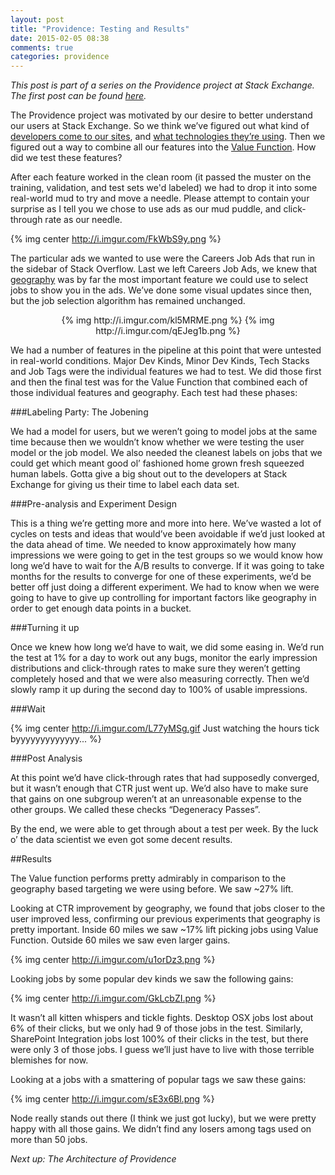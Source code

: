 ```yaml
---
layout: post
title: "Providence: Testing and Results"
date: 2015-02-05 08:38
comments: true
categories: providence
---
```


*This post is part of a series on the Providence project at Stack Exchange.  The first post can be found [here](http://kevinmontrose.com/2015/01/27/providence-machine-learning-at-stack-exchange/).*

The Providence project was motivated by our desire to better understand our users at Stack Exchange. So we think we’ve figured out what kind of [developers come to our sites](http://kevinmontrose.com/2015/01/27/providence-machine-learning-at-stack-exchange/), and [what technologies they’re using](http://kevinmontrose.com/2015/01/29/providence-what-technologies-do-you-know/). Then we figured out a way to combine all our features into the [Value Function](http://kevinmontrose.com/2015/02/04/providence-matching-people-to-jobs/). How did we test these features?

After each feature worked in the clean room (it passed the muster on the training, validation, and test sets we'd labeled) we had to drop it into some real-world mud to try and move a needle. Please attempt to contain your surprise as I tell you we chose to use ads as our mud puddle, and click-through rate as our needle.

{% img center http://i.imgur.com/FkWbS9y.png %}

The particular ads we wanted to use were the Careers Job Ads that run in the sidebar of Stack Overflow. Last we left Careers Job Ads, we knew that [geography](http://jasonpunyon.com/blog/2013/01/20/geographys-the-fuck/) was by far the most important feature we could use to select jobs to show you in the ads. We’ve done some visual updates since then, but the job selection algorithm has remained unchanged.

<p style="text-align:center">
{% img http://i.imgur.com/kl5MRME.png %} {% img http://i.imgur.com/qEJeg1b.png %}
</p>

We had a number of features in the pipeline at this point that were untested in real-world conditions. Major Dev Kinds, Minor Dev Kinds, Tech Stacks and Job Tags were the individual features we had to test. We did those first and then the final test was for the Value Function that combined each of those individual features and geography. Each test had these phases:

###Labeling Party: The Jobening

We had a model for users, but we weren’t going to model jobs at the same time because then we wouldn’t know whether we were testing the user model or the job model. We also needed the cleanest labels on jobs that we could get which meant good ol’ fashioned home grown fresh squeezed human labels. Gotta give a big shout out to the developers at Stack Exchange for giving us their time to label each data set.

###Pre-analysis and Experiment Design

This is a thing we’re getting more and more into here. We’ve wasted a lot of cycles on tests and ideas that would’ve been avoidable if we’d just looked at the data ahead of time. We needed to know approximately how many impressions we were going to get in the test groups so we would know how long we’d have to wait for the A/B results to converge. If it was going to take months for the results to converge for one of these experiments, we’d be better off just doing a different experiment. We had to know when we were going to have to give up controlling for important factors like geography in order to get enough data points in a bucket.

###Turning it up

Once we knew how long we’d have to wait, we did some easing in. We’d run the test at 1% for a day to work out any bugs, monitor the early impression distributions and click-through rates to make sure they weren’t getting completely hosed and that we were also measuring correctly. Then we’d slowly ramp it up during the second day to 100% of usable impressions.

###Wait

{% img center http://i.imgur.com/L77yMSg.gif Just watching the hours tick byyyyyyyyyyyyy... %}

###Post Analysis

At this point we’d have click-through rates that had supposedly converged, but it wasn’t enough that CTR just went up. We’d also have to make sure that gains on one subgroup weren’t at an unreasonable expense to the other groups. We called these checks “Degeneracy Passes”.

By the end, we were able to get through about a test per week. By the luck o’ the data scientist we even got some decent results.

##Results

The Value function performs pretty admirably in comparison to the geography based targeting we were using before. We saw ~27% lift. 

Looking at CTR improvement by geography, we found that jobs closer to the user improved less, confirming our previous experiments that geography is pretty important. Inside 60 miles we saw ~17% lift picking jobs using Value Function. Outside 60 miles we saw even larger gains.

{% img center http://i.imgur.com/u1orDz3.png %}

Looking jobs by some popular dev kinds we saw the following gains:

{% img center http://i.imgur.com/GkLcbZI.png %}

It wasn’t all kitten whispers and tickle fights. Desktop OSX jobs lost about 6% of their clicks, but we only had 9 of those jobs in the test. Similarly, SharePoint Integration jobs lost 100% of their clicks in the test, but there were only 3 of those jobs. I guess we’ll just have to live with those terrible blemishes for now.

Looking at a jobs with a smattering of popular tags we saw these gains:

{% img center http://i.imgur.com/sE3x6Bl.png %}

Node really stands out there (I think we just got lucky), but we were pretty happy with all those gains. We didn’t find any losers among tags used on more than 50 jobs.

*Next up: The Architecture of Providence*